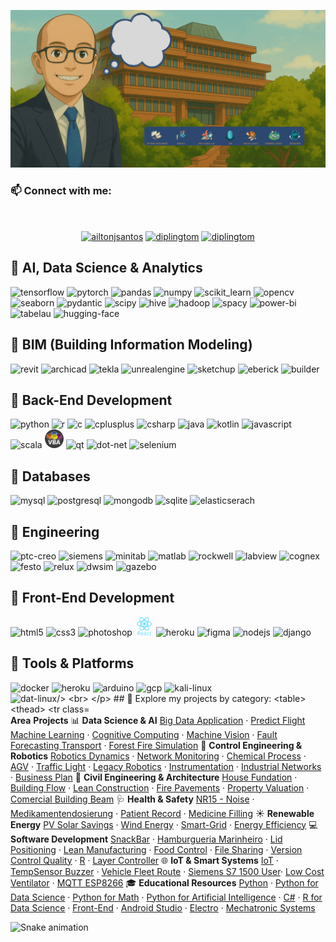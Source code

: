 ![Development and Automation](https://github.com/ailton-santos/ailton-santos/blob/main/Head_Profile.gif)
<h3 align="left"> 📫 Connect with me:</h3>
<br>
<p align="center">
<a href="https://linkedin.com/in/ailtonjsantos" target="blank"><img align="center" src="https://upload.wikimedia.org/wikipedia/commons/c/ca/LinkedIn_logo_initials.png" alt="ailtonjsantos" height="40" width="40" /></a>
<a href="https://bilds.com/ailtonsantos" target="blank"><img align="center" src="https://altoqi-dev-bilds.s3.amazonaws.com/1669739198423-5ae59399-917f-4b2b-a46d-a181176da1eb.jpeg" alt="diplingtom" height="40" width="40" /></a>
<a href="https://www.xing.com/profile/Ailton_DosSantos7" target="blank"><img align="center" src="https://upload.wikimedia.org/wikipedia/fr/d/d2/Xing_logo.png" alt="diplingtom" height="40" width="40" /></a>
</p>

## 🔹 AI, Data Science & Analytics
<p align="left">
  <img src="https://cdn.jsdelivr.net/gh/devicons/devicon/icons/tensorflow/tensorflow-original.svg" height="30" alt="tensorflow"/>
  <img src="https://cdn.jsdelivr.net/gh/devicons/devicon/icons/pytorch/pytorch-original.svg" height="30" alt="pytorch"/>
  <img src="https://cdn.jsdelivr.net/gh/devicons/devicon/icons/pandas/pandas-original.svg" height="30" alt="pandas"/>
  <img src="https://cdn.jsdelivr.net/gh/devicons/devicon/icons/numpy/numpy-original.svg" height="30" alt="numpy"/>
  <img src="https://upload.wikimedia.org/wikipedia/commons/0/05/Scikit_learn_logo_small.svg" alt="scikit_learn" height="30"/>
  <img src="https://cdn.jsdelivr.net/gh/devicons/devicon/icons/opencv/opencv-original.svg" height="30" alt="opencv"/>
  <img src="https://seaborn.pydata.org/_images/logo-mark-lightbg.svg" alt="seaborn" height="30"/>
  <img src="https://avatars.githubusercontent.com/u/110818415?s=200&v=4" alt="pydantic" height="30"/>
  <img src="https://numfocus.org/wp-content/uploads/2017/11/scipy_logo300x300.png" alt="scipy" height="30"/>
  <img src="https://www.vectorlogo.zone/logos/apache_hive/apache_hive-icon.svg" alt="hive" width="40" height="40"/>
  <img src="https://images.icon-icons.com/2699/PNG/512/apache_hadoop_logo_icon_169586.png" alt="hadoop" width="40" height="40"/>
  <img src="https://upload.wikimedia.org/wikipedia/commons/8/88/SpaCy_logo.svg" alt="spacy" height="30"/>
  <img src="https://upload.wikimedia.org/wikipedia/en/2/20/Power_BI_logo.svg" alt="power-bi" height="30"/>
  <img src="https://upload.wikimedia.org/wikipedia/en/0/06/Tableau_logo.svg" alt="tabelau" height="30"/>
  <img src="https://upload.wikimedia.org/wikipedia/commons/d/d6/Hf-logo-with-title.svg" alt="hugging-face" height="30"/>
</p>

## 🔹 BIM (Building Information Modeling)
<p align="left">
  
  <img src="https://brandlogos.net/wp-content/uploads/2022/09/autodesk_revit-logo_brandlogos.net_4hpe4-512x512.png" height="30" alt="revit"/>
  <img src="https://graphisoft.com/content/uploads/2024/08/Archicad-launch-icon.png" height="30" alt="archicad"/>
  <img src="https://vectorseek.com/wp-content/uploads/2023/12/Tekla-Icon-Logo-Vector.svg-.png" height="30" alt="tekla" height="30">
  <img src="https://www.citypng.com/public/uploads/preview/unreal-engine-white-logo-png-7017516947713345x5letwbsz.png" height="30" alt="unrealengine"/>
  <img src="https://imagedelivery.net/-IT6z0z0Ec5yEiYj3DvVjg/5b00940954551c62244d218bfd2a32686e55809f/public" height="30" alt="sketchup"/>
  <img src="https://loja.altoqi.com.br/media/catalog/product/cache/c73e408f05519e5aaf6cb5b3172fd42f/i/m/image_104.jpg" height="30" alt="eberick"/>
  <img src="https://loja.altoqi.com.br/media/catalog/product/cache/c73e408f05519e5aaf6cb5b3172fd42f/l/o/logo_builder_1.png" height="30" alt="builder"/>
  
  
</p>

## 🔹 Back-End Development

<p align="left">
  <img src="https://cdn.jsdelivr.net/gh/devicons/devicon/icons/python/python-original.svg" height="30" alt="python"/>
  <img src="https://upload.wikimedia.org/wikipedia/commons/1/1b/R_logo.svg" height="30" alt="r"/>
  <img src="https://cdn.jsdelivr.net/gh/devicons/devicon/icons/c/c-original.svg" height="30" alt="c"/>
  <img src="https://cdn.jsdelivr.net/gh/devicons/devicon/icons/cplusplus/cplusplus-original.svg" height="30" alt="cplusplus"/>
  <img src="https://cdn.jsdelivr.net/gh/devicons/devicon/icons/csharp/csharp-original.svg" height="30" alt="csharp"/>
  <img src="https://cdn.jsdelivr.net/gh/devicons/devicon/icons/java/java-original.svg" height="30" alt="java"/>
  <img src="https://cdn.jsdelivr.net/gh/devicons/devicon/icons/kotlin/kotlin-original.svg" height="30" alt="kotlin"/>
  <img src="https://cdn.jsdelivr.net/gh/devicons/devicon/icons/javascript/javascript-original.svg" height="30" alt="javascript"/>
  <img src="https://upload.wikimedia.org/wikipedia/commons/3/39/Scala-full-color.svg" alt="scala" height="30"/>
  <img src="https://raw.githubusercontent.com/serkonda7/vscode-vba/ffe259b187156bba52a5c0d65e431975eda38e57/images/icon.png" alt="vba" width="30" height="30"/>
  <img src="https://cdn.jsdelivr.net/gh/devicons/devicon/icons/qt/qt-original.svg" height="30" alt="qt"/>
  <img src="https://upload.wikimedia.org/wikipedia/commons/thumb/7/7d/Microsoft_.NET_logo.svg/456px-Microsoft_.NET_logo.svg.png" height="30" alt="dot-net"/>
  <img src="https://upload.wikimedia.org/wikipedia/commons/9/9f/Selenium_logo.svg" alt="selenium" height="30"/>
</p>

## 🔹 Databases
<p align="left">
  <img src="https://cdn.jsdelivr.net/gh/devicons/devicon/icons/mysql/mysql-original.svg" height="30" alt="mysql"/>
  <img src="https://cdn.jsdelivr.net/gh/devicons/devicon/icons/postgresql/postgresql-original.svg" height="30" alt="postgresql"/>
  <img src="https://cdn.jsdelivr.net/gh/devicons/devicon/icons/mongodb/mongodb-original.svg" height="30" alt="mongodb"/>
  <img src="https://cdn.jsdelivr.net/gh/devicons/devicon/icons/sqlite/sqlite-original.svg" height="30" alt="sqlite"/>
  <img src="https://upload.wikimedia.org/wikipedia/commons/f/f4/Elasticsearch_logo.svg" height="30" alt="elasticserach"/>
</p>

## 🔹 Engineering
<p align="left">
 
  <img src="https://upload.wikimedia.org/wikipedia/commons/d/df/PTC_Creo_logo.svg" alt="ptc-creo" height="30"/>
  <img src="https://downloadlynet.ir/wp-content/uploads/2024/03/Siemens-Simatic-TIA.png" height="30" alt="siemens"/>
  <img src="https://upload.wikimedia.org/wikipedia/commons/d/d2/Minitab_Logo.svg" alt="minitab" height="30"/>
  <img src="https://upload.wikimedia.org/wikipedia/commons/2/21/Matlab_Logo.png" alt="matlab" height="30"/>
  <img src="https://upload.wikimedia.org/wikipedia/commons/6/63/RSLogix.svg" height="30" alt="rockwell"/>
  <img src="https://ni.scene7.com/is/image/ni/LabVIEW_152x116?$ni-icon-pm$" height="30" alt="labview"/>
  <img src="https://www.cognex.com/library/media/resources/videos/vision-systems/auto-tune---food-and-beverage-industry.jpg?h=542&w=962&la=it-IT&hash=99019B940370EC1AA7A978FC06CA02A5" weight="30" height="30"  alt="cognex"/>
  <img src="https://i.ytimg.com/vi/jJjngIQycZk/maxresdefault.jpg" height="30" alt="festo"/>
  <img src="https://relux.com/web/image/1370874-30028f65/rd1.png" alt="relux" height="30"/>
  <img src="https://dwsim.org/wp-content/uploads/2021/02/DWSIM_logo_with_name_NoSim.png" alt="dwsim" height="30"/>
  <img src="https://classic.gazebosim.org/assets/logos/gazebo_icon_pos-76b768ca51b0c24a5e5ddeb5a844baf3a3efc83e42affae355ed6ce9326707e4.svg" alt="gazebo" alt="gazebo" height="30"/>
   
</p>

## 🔹 Front-End Development
<p align="left">
  <img src="https://cdn.jsdelivr.net/gh/devicons/devicon/icons/html5/html5-original.svg" height="30" alt="html5"/>
  <img src="https://cdn.jsdelivr.net/gh/devicons/devicon/icons/css3/css3-original.svg" height="30" alt="css3"/>
  <img src="https://upload.wikimedia.org/wikipedia/commons/a/af/Adobe_Photoshop_CC_icon.svg" alt="photoshop" width="30" height="30"/>
  <img src="https://raw.githubusercontent.com/devicons/devicon/master/icons/react/react-original-wordmark.svg" alt="react" height="30"/>
  <img src="https://www.vectorlogo.zone/logos/heroku/heroku-icon.svg" alt="heroku" width="30" height="30"/>
  <img src="https://www.vectorlogo.zone/logos/figma/figma-icon.svg" alt="figma" width="30" height="30"/>
  <img src="https://upload.wikimedia.org/wikipedia/commons/d/d9/Node.js_logo.svg" alt="nodejs" height="30"/>
  <img src="https://cdn.jsdelivr.net/gh/devicons/devicon/icons/django/django-plain.svg" height="30" alt="django"/>
</p>

## 🔹 Tools & Platforms
<p align="left">
  <img src="https://cdn.jsdelivr.net/gh/devicons/devicon/icons/docker/docker-original.svg" height="30" alt="docker"/>
  <img src="https://cdn.jsdelivr.net/gh/devicons/devicon/icons/heroku/heroku-original.svg" height="30" alt="heroku"/>
  <img src="https://cdn.worldvectorlogo.com/logos/arduino-1.svg" alt="arduino" width="30" height="40"/>
  <img src="https://www.vectorlogo.zone/logos/google_cloud/google_cloud-icon.svg" alt="gcp" width="30" height="30"/>
  <img src="https://upload.wikimedia.org/wikipedia/commons/4/4b/Kali_Linux_2.0_wordmark.svg" alt="kali-linux" width="30" height="30"/>
  <img src="https://avatars.githubusercontent.com/u/99078210?v=4" width="30" height="30" alt="dat-linux/> 
 <br>
</p>
## 📂 Explore my projects by category:

| **Area**                          | **Projects** |
|----------------------------------|--------------|
| 📊 **Data Science & AI**         | [Big Data Application](https://github.com/ailton-santos/BigDataApplication) · [Predict Flight Machine Learning](https://github.com/ailton-santos/PredictFlightML) · [Cognitive Computing](https://github.com/ailton-santos/CognitiveComputing) · [Machine Vision](https://github.com/ailton-santos/MachineVision) · [Fault Forecasting Transport](https://github.com/ailton-santos/Neural_Inline) · [Forest Fire Simulation](https://github.com/ailton-santos/Forest_Fire_Simulation) |
| 🤖 **Control Engineering & Robotics**     | [Robotics Dynamics](https://github.com/ailton-santos/Robotics-Dynamics-Control) · [Network Monitoring](https://github.com/ailton-santos/Network_Ids) · [Chemical Process](https://github.com/ailton-santos/Process_Control) · [AGV](https://github.com/ailton-santos/AGVPlan) · [Traffic Light](https://github.com/ailton-santos/TrafficLight) · [Legacy Robotics](https://github.com/ailton-santos/LegacyRoboticSystems) · [Instrumentation](https://github.com/ailton-santos/InstrumentationControl) · [Industrial Networks](https://github.com/ailton-santos/IndustrialNetworks) · [Business Plan](https://github.com/ailton-santos/BPManEletrica) |
| 🧱 **Civil Engineering & Architecture**   | [House Fundation](https://github.com/ailton-santos/Fundation80m2) · [Building Flow](https://github.com/ailton-santos/BuildingFlow) · [Lean Construction](https://github.com/ailton-santos/leanconstruction) · [Fire Pavements](https://github.com/ailton-santos/FirePavements) · [Property Valuation](https://github.com/ailton-santos/PropertyValuation) · [Comercial Building Beam](https://github.com/ailton-santos/Analysis_Efforts) |
| 🩺 **Health & Safety**| [NR15 - Noise](https://github.com/ailton-santos/Noise_NR15) · [Medikamentendosierung](https://github.com/ailton-santos/Medikamentendosierung) · [Patient Record](https://github.com/ailton-santos/NeuralNetworks_PatientRec) · [Medicine Filling](https://github.com/ailton-santos/MedFilling) |
| ☀️ **Renewable Energy**         | [PV Solar Savings](https://github.com/ailton-santos/PVSolarSavings) · [Wind Energy](https://github.com/ailton-santos/WindEnergy) · [Smart-Grid](https://github.com/ailton-santos/SmartGrid)  · [Energy Efficiency](https://github.com/ailton-santos/EnergyEfficiency) |
| 💻 **Software Development**      | [SnackBar](https://github.com/ailton-santos/SnackBar) · [Hamburgueria Marinheiro](https://github.com/ailton-santos/Hamburgueria_Matinheirov1)  · [Lid Positioning](https://github.com/ailton-santos/LidPositioning) · [Lean Manufacturing](https://github.com/ailton-santos/leanmanufacturing) · [Food Control](https://github.com/ailton-santos/FoodControl) · [File Sharing](https://github.com/ailton-santos/File_Sharing) · [Version Control Quality](https://github.com/ailton-santos/QualiVerControl) · [R](https://github.com/ailton-santos/RStatistic) · [Layer Controller](https://github.com/ailton-santos/Layer-Controller) |
| 🌐 **IoT & Smart Systems**       | [IoT](https://github.com/ailton-santos/IoT) · [TempSensor Buzzer](https://github.com/ailton-santos/TempSensorBuzzer) · [Vehicle Fleet Route](https://github.com/ailton-santos/Vehicle-Fleet-Route) · [Siemens S7 1500 User](https://github.com/ailton-santos/S7_1500User)· [Low Cost Ventilator](https://github.com/ailton-santos/LC_Ventilator) · [MQTT ESP8266](https://github.com/ailton-santos/MQTT_ESP8266)   |
| 🎓 **Educational Resources**     | [Python](https://github.com/ailton-santos/Python_I) · [Python for Data Science](https://github.com/ailton-santos/Python_DataScience) · [Python for Math](https://github.com/ailton-santos/Python_Math) · [Python for Artificial Intelligence](https://github.com/ailton-santos/Python_AI) · [C#](https://github.com/ailton-santos/CSharp_POO) ·  [R for Data Science](https://github.com/ailton-santos/R.DataScience) · [Front-End](https://github.com/ailton-santos/Front_End_Fundamentals) · [Android Studio](https://github.com/ailton-santos/AndroidStudio_JavaClasses) · [Electro](https://github.com/ailton-santos/PBLElectro) · [Mechatronic Systems](https://github.com/ailton-santos/MechatrProjects) |


![Snake animation](https://github.com/ailton-santos/ailton-santos/blob/output/github-contribution-grid-snake.svg)

